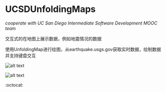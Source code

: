 # UCSDUnfoldingMaps
*cooperate with UC San Diego Intermediate Software Development MOOC team*

交互式的在地图上展示数据，例如地震情况的数据

使用UnfoldingMap进行绘图，从earthquake.usgs.gov获取实时数据，绘制数据并支持键盘交互

![alt text](https://github.com/Arthur-Lanc/UCSDUnfoldingMaps/blob/master/earthquake_allmarker.png)

![alt text](https://github.com/Arthur-Lanc/UCSDUnfoldingMaps/blob/master/earthquake_citymarker.png)

 :octocat:

